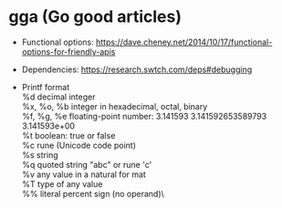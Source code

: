# gga (Go good articles)


* Functional options: https://dave.cheney.net/2014/10/17/functional-options-for-friendly-apis
* Dependencies: https://research.swtch.com/deps#debugging

* Printf format\
%d decimal integer\
%x, %o, %b integer in hexadecimal, octal, binary\
%f, %g, %e floating-point number: 3.141593 3.141592653589793 3.141593e+00\
%t boolean: true or false\
%c rune (Unicode code point)\
%s string\
%q quoted string "abc" or rune 'c'\
%v any value in a natural for mat\
%T type of any value\
%% literal percent sign (no operand)\
